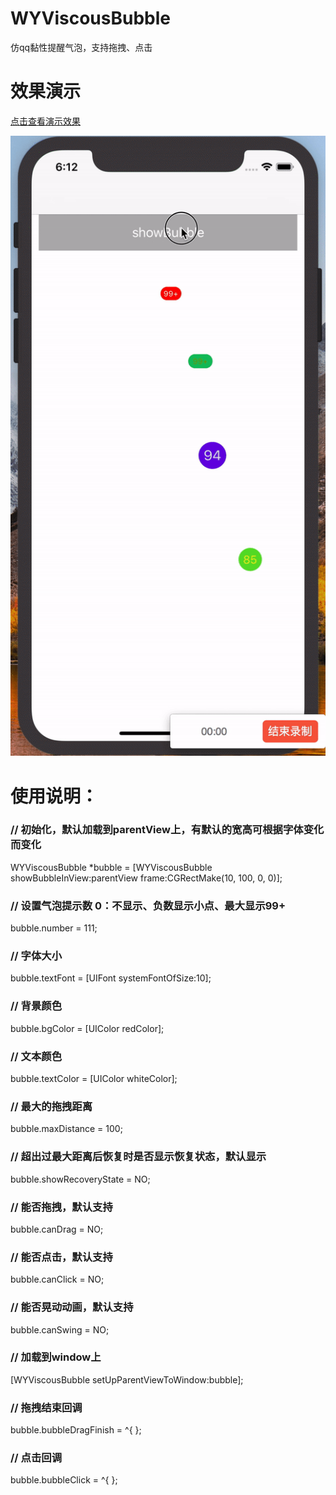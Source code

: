 # WYViscousBubble
仿qq黏性提醒气泡，支持拖拽、点击

# 效果演示
[点击查看演示效果](https://github.com/shanpengtao/WYViscousBubble/blob/master/%E6%95%88%E6%9E%9C%E6%BC%94%E7%A4%BA.mp4)

![点击查看演示效果](https://github.com/shanpengtao/WYViscousBubble/blob/master/%E6%95%88%E6%9E%9C%E6%BC%94%E7%A4%BA.gif)

# 使用说明：
### // 初始化，默认加载到parentView上，有默认的宽高可根据字体变化而变化
WYViscousBubble *bubble = [WYViscousBubble showBubbleInView:parentView frame:CGRectMake(10, 100, 0, 0)];
### // 设置气泡提示数 0：不显示、负数显示小点、最大显示99+ 
bubble.number = 111;
### // 字体大小
bubble.textFont = [UIFont systemFontOfSize:10];
### // 背景颜色
bubble.bgColor = [UIColor redColor];
### // 文本颜色
bubble.textColor = [UIColor whiteColor];
### // 最大的拖拽距离
bubble.maxDistance = 100;
### // 超出过最大距离后恢复时是否显示恢复状态，默认显示
bubble.showRecoveryState = NO;
### // 能否拖拽，默认支持
bubble.canDrag = NO;
### // 能否点击，默认支持
bubble.canClick = NO;
### // 能否晃动动画，默认支持
bubble.canSwing = NO;
### // 加载到window上
[WYViscousBubble setUpParentViewToWindow:bubble];
### // 拖拽结束回调
bubble.bubbleDragFinish = ^{
};
### // 点击回调
bubble.bubbleClick = ^{
};
